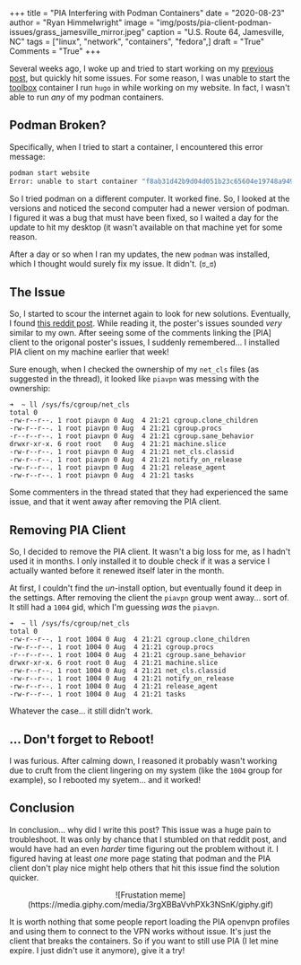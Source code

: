 +++
title   = "PIA Interfering with Podman Containers"
date    = "2020-08-23"
author  = "Ryan Himmelwright"
image   = "img/posts/pia-client-podman-issues/grass_jamesville_mirror.jpeg"
caption = "U.S. Route 64, Jamesville, NC"
tags    = ["linux", "network", "containers", "fedora",]
draft   = "True"
Comments = "True"
+++

Several weeks ago, I woke up and tried to start working on my [previous
post](/post/pytest-parallel-website-tests/), but quickly hit some issues. For
some reason, I was unable to start the
[toolbox](https://docs.fedoraproject.org/en-US/fedora-silverblue/toolbox/)
container I run `hugo` in while working on my website. In fact, I wasn't able
to run *any* of my podman containers.

<!--more-->

## Podman Broken?

Specifically, when I tried to start a container, I encountered this error
message:

```sh
podman start website
Error: unable to start container "f8ab31d42b9d04d051b23c65604e19748a9496f17bd3baab8e6f947eee8f3692": creating cgroup directory `/sys/fs/cgroup/net_cls/user.slice/user-1000.slice/user@1000.service/user.slice/libpod-f8ab31d42b9d04d051b23c65604e19748a9496f17bd3baab8e6f947eee8f3692.scope/container`: No such file or directory: OCI runtime command not found error
```

So I tried podman on a different computer. It worked fine. So, I looked at the
versions and noticed the second computer had a newer version of podman. I
figured it was a bug that must have been fixed, so I waited a day for the
update to hit my desktop (it wasn't available on that machine yet for some
reason.

After a day or so when I ran my updates, the new `podman` was installed, which
I thought would surely fix my issue. It didn't. (ಠ_ಠ)


## The Issue

So, I started to scour the internet again to look for new solutions.
Eventually, I found [this reddit
post](https://www.reddit.com/r/Fedora/comments/hqbo34/podman_cgroup_issues_on_f32/).
While reading it, the poster's issues sounded *very* similar to my own. After
seeing some of the comments linking the [PIA] client to the origonal poster's
issues, I suddenly remembered... I installed PIA client on my machine earlier
that week!

Sure enough, when I checked the ownership of my `net_cls` files (as suggested
in the thread), it looked like `piavpn` was messing with the ownership:

```shell
➜  ~ ll /sys/fs/cgroup/net_cls
total 0
-rw-r--r--. 1 root piavpn 0 Aug  4 21:21 cgroup.clone_children
-rw-r--r--. 1 root piavpn 0 Aug  4 21:21 cgroup.procs
-r--r--r--. 1 root piavpn 0 Aug  4 21:21 cgroup.sane_behavior
drwxr-xr-x. 6 root root   0 Aug  4 21:21 machine.slice
-rw-r--r--. 1 root piavpn 0 Aug  4 21:21 net_cls.classid
-rw-r--r--. 1 root piavpn 0 Aug  4 21:21 notify_on_release
-rw-r--r--. 1 root piavpn 0 Aug  4 21:21 release_agent
-rw-r--r--. 1 root piavpn 0 Aug  4 21:21 tasks
```

Some commenters in the thread stated that they had experienced the same issue,
and that it went away after removing the PIA client.

## Removing PIA Client

So, I decided to remove the PIA client. It wasn't a big loss for me, as I
hadn't used it in months. I only installed it to double check
if it was a service I actually wanted before it renewed itself later in the
month.

At first, I couldn't find the *un*-install option, but eventually found it deep
in the settings. After removing the client the `piavpn` group went away... sort
of. It still had a `1004` gid, which I'm guessing *was* the `piavpn`.

```shell
➜  ~ ll /sys/fs/cgroup/net_cls
total 0
-rw-r--r--. 1 root 1004 0 Aug  4 21:21 cgroup.clone_children
-rw-r--r--. 1 root 1004 0 Aug  4 21:21 cgroup.procs
-r--r--r--. 1 root 1004 0 Aug  4 21:21 cgroup.sane_behavior
drwxr-xr-x. 6 root root 0 Aug  4 21:21 machine.slice
-rw-r--r--. 1 root 1004 0 Aug  4 21:21 net_cls.classid
-rw-r--r--. 1 root 1004 0 Aug  4 21:21 notify_on_release
-rw-r--r--. 1 root 1004 0 Aug  4 21:21 release_agent
-rw-r--r--. 1 root 1004 0 Aug  4 21:21 tasks
```

Whatever the case... it still didn't work.

## ... Don't forget to Reboot!

I was furious. After calming down, I reasoned it probably wasn't working due to
cruft from the client lingering on my system (like the `1004` group for
example), so I rebooted my syetem... and it worked!

## Conclusion

In conclusion... why did I write this post? This issue was a huge pain to
troubleshoot.
It was only by chance that I stumbled on that reddit post, and would have had
an even *harder* time figuring out the problem without it. I figured having at
least *one* more page stating that podman and the PIA client don't play nice
might help others that hit this issue find the solution quicker.

<center>
![Frustation meme](https://media.giphy.com/media/3rgXBBaVvhPXk3NSnK/giphy.gif)
</center>

It is worth nothing that some people report loading the PIA openvpn profiles
and using them to connect to the VPN works without issue. It's just the client
that breaks the containers. So if you want to still use PIA (I let mine expire.
I just didn't use it anymore), give it a try!
